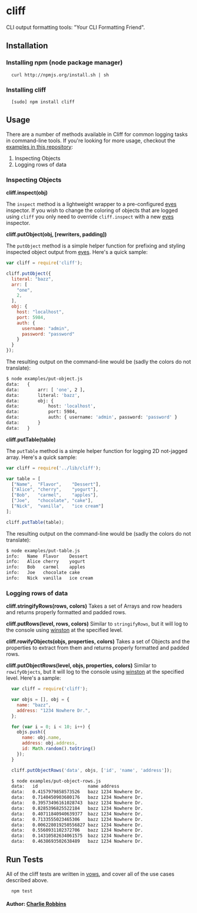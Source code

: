 # cliff

CLI output formatting tools: "Your CLI Formatting Friend".

## Installation

### Installing npm (node package manager)
```
  curl http://npmjs.org/install.sh | sh
```

### Installing cliff
```
  [sudo] npm install cliff
```

## Usage
There are a number of methods available in Cliff for common logging tasks in command-line tools. If you're looking for more usage, checkout the [examples in this repository][3]:

1. Inspecting Objects
2. Logging rows of data

### Inspecting Objects

**cliff.inspect(obj)**

The `inspect` method is a lightweight wrapper to a pre-configured [eyes][1] inspector. If you wish to change the coloring of objects that are logged using `cliff` you only need to override `cliff.inspect` with a new [eyes][1] inspector. 

**cliff.putObject(obj, [rewriters, padding])**

The `putObject` method is a simple helper function for prefixing and styling inspected object output from [eyes][1]. Here's a quick sample:

``` js
var cliff = require('cliff');

cliff.putObject({
  literal: "bazz",
  arr: [
    "one",
    2,
  ],
  obj: {
    host: "localhost",
    port: 5984,
    auth: {
      username: "admin",
      password: "password"
    }
  }
});
```

The resulting output on the command-line would be (sadly the colors do not translate): 

``` bash
$ node examples/put-object.js 
data:   {
data:       arr: [ 'one', 2 ],
data:       literal: 'bazz',
data:       obj: {
data:           host: 'localhost',
data:           port: 5984,
data:           auth: { username: 'admin', password: 'password' }
data:       }
data:   }
```

**cliff.putTable(table)**

The `putTable` method is a simple helper function for logging 2D not-jagged array. Here's a quick sample:

``` js
var cliff = require('../lib/cliff');

var table = [
  ["Name",  "Flavor",    "Dessert"],
  ["Alice", "cherry",    "yogurt"],
  ["Bob",   "carmel",    "apples"],
  ["Joe",   "chocolate", "cake"],
  ["Nick",  "vanilla",   "ice cream"]
];

cliff.putTable(table);
```

The resulting output on the command-line would be (sadly the colors do not translate): 

``` bash
$ node examples/put-table.js
info:   Name  Flavor    Dessert
info:   Alice cherry    yogurt
info:   Bob   carmel    apples
info:   Joe   chocolate cake
info:   Nick  vanilla   ice cream
```

### Logging rows of data 

**cliff.stringifyRows(rows, colors)**
Takes a set of Arrays and row headers and returns properly formatted and padded rows. 

**cliff.putRows(level, rows, colors)**
Similar to `stringifyRows`, but it will log to the console using [winston][0] at the specified level.

**cliff.rowifyObjects(objs, properties, colors)**
Takes a set of Objects and the properties to extract from them and returns properly formatted and padded rows.

**cliff.putObjectRows(level, objs, properties, colors)**
Similar to `rowifyObjects`, but it will log to the console using [winston][0] at the specified level. Here's a sample:

``` js
  var cliff = require('cliff');

  var objs = [], obj = {
    name: "bazz",
    address: "1234 Nowhere Dr.",
  };

  for (var i = 0; i < 10; i++) {
    objs.push({
      name: obj.name,
      address: obj.address,
      id: Math.random().toString()
    });
  }

  cliff.putObjectRows('data', objs, ['id', 'name', 'address']);
```

``` bash
  $ node examples/put-object-rows.js 
  data:   id                   name address          
  data:   0.4157979858573526   bazz 1234 Nowhere Dr. 
  data:   0.7140450903680176   bazz 1234 Nowhere Dr. 
  data:   0.39573496161028743  bazz 1234 Nowhere Dr. 
  data:   0.8285396825522184   bazz 1234 Nowhere Dr. 
  data:   0.40711840940639377  bazz 1234 Nowhere Dr. 
  data:   0.7133555023465306   bazz 1234 Nowhere Dr. 
  data:   0.006228019250556827 bazz 1234 Nowhere Dr. 
  data:   0.5560931102372706   bazz 1234 Nowhere Dr. 
  data:   0.14310582634061575  bazz 1234 Nowhere Dr. 
  data:   0.4638693502638489   bazz 1234 Nowhere Dr. 
``` 

## Run Tests
All of the cliff tests are written in [vows][4], and cover all of the use cases described above.

```
  npm test
```

#### Author: [Charlie Robbins](http://twitter.com/indexzero)

[0]: http://github.com/indexzero/winston
[1]: http://github.com/cloudhead/eyes.js
[2]: http://github.com/marak/colors.js
[3]: http://github.com/nodejitsu/cliff/tree/master/examples
[4]: http://vowsjs.org
